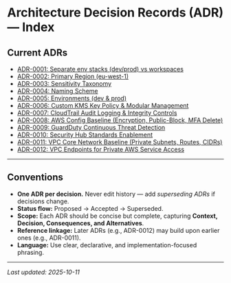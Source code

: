 ﻿# Architecture Decision Records (ADR) — Index

## Current ADRs

- [ADR-0001: Separate env stacks (dev/prod) vs workspaces](0001-env-stacks-vs-workspaces.md)
- [ADR-0002: Primary Region (eu-west-1)](0002-primary-region.md)
- [ADR-0003: Sensitivity Taxonomy](0003-sensitivity-taxonomy.md)
- [ADR-0004: Naming Scheme](0004-naming-scheme.md)
- [ADR-0005: Environments (dev & prod)](0005-environments.md)
- [ADR-0006: Custom KMS Key Policy & Modular Management](0006-kms-key-management.md)
- [ADR-0007: CloudTrail Audit Logging & Integrity Controls](0007-cloudtrail-audit-logging.md)
- [ADR-0008: AWS Config Baseline (Encryption, Public-Block, MFA Delete)](0008-config-baseline.md)
- [ADR-0009: GuardDuty Continuous Threat Detection](0009-guardduty-threat-detection.md)
- [ADR-0010: Security Hub Standards Enablement](0010-securityhub-standards.md)
- [ADR-0011: VPC Core Network Baseline (Private Subnets, Routes, CIDRs)](0011-vpc-core-network-baseline.md)
- [ADR-0012: VPC Endpoints for Private AWS Service Access](0012-vpc-endpoints-private-access.md)

---

## Conventions

- **One ADR per decision.** Never edit history — add *superseding ADRs* if decisions change.  
- **Status flow:** Proposed → Accepted → Superseded.  
- **Scope:** Each ADR should be concise but complete, capturing **Context, Decision, Consequences, and Alternatives**.  
- **Reference linkage:** Later ADRs (e.g., ADR-0012) may build upon earlier ones (e.g., ADR-0011).  
- **Language:** Use clear, declarative, and implementation-focused phrasing.

---

_Last updated: 2025-10-11_
